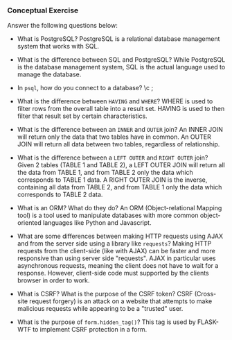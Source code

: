 ### Conceptual Exercise

Answer the following questions below:

- What is PostgreSQL?
PostgreSQL is a relational database management system that works with SQL.
- What is the difference between SQL and PostgreSQL?
While PostgreSQL is the database management system, SQL is the actual language used to manage the database.
- In `psql`, how do you connect to a database?
\c <DATABASE NAME>;

- What is the difference between `HAVING` and `WHERE`?
WHERE is used to filter rows from the overall table into a result set. HAVING is used to then filter that result set by certain characteristics.

- What is the difference between an `INNER` and `OUTER` join?
An INNER JOIN will return only the data that two tables have in common. An OUTER JOIN will return all data between two tables, regardless of relationship.

- What is the difference between a `LEFT OUTER` and `RIGHT OUTER` join?
Given 2 tables (TABLE 1 and TABLE 2), a LEFT OUTER JOIN will return all the data from TABLE 1, and from TABLE 2 only the data which corresponds to TABLE 1 data. A RIGHT OUTER JOIN is the inverse, containing all data from TABLE 2, and from TABLE 1 only the data which corresponds to TABLE 2 data.

- What is an ORM? What do they do?
An ORM (Object-relational Mapping tool) is a tool used to manipulate databases with more common object-oriented languages like Python and Javascript.

- What are some differences between making HTTP requests using AJAX 
  and from the server side using a library like `requests`?
Making HTTP requests from the client-side (like with AJAX) can be faster and more responsive than using server side "requests". AJAX in particular uses asynchronous requests, meaning the client does not have to wait for a response. However, client-side code must supported by the clients browser in order to work.

- What is CSRF? What is the purpose of the CSRF token?
CSRF (Cross-site request forgery) is an attack on a website that attempts to make malicious requests while appearing to be a "trusted" user.

- What is the purpose of `form.hidden_tag()`?
This tag is used by FLASK-WTF to implement CSRF protection in a form.
